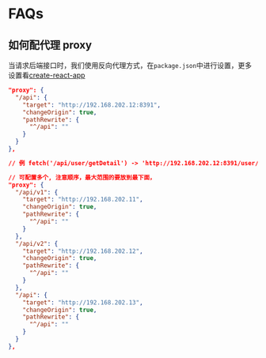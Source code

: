 # FAQs

## 如何配代理 proxy

当请求后端接口时，我们使用反向代理方式，在`package.json`中进行设置，更多设置看[create-react-app](https://github.com/facebook/create-react-app/blob/master/packages/react-scripts/template/README.md#proxying-api-requests-in-development)
```json
"proxy": {
  "/api": {
    "target": "http://192.168.202.12:8391",
    "changeOrigin": true,
    "pathRewrite": {
      "^/api": ""
    }
  }
},

// 例 fetch('/api/user/getDetail') -> 'http://192.168.202.12:8391/user/getDetail'

// 可配置多个, 注意顺序，最大范围的要放到最下面，
"proxy": {
  "/api/v1": {
    "target": "http://192.168.202.11",
    "changeOrigin": true,
    "pathRewrite": {
      "^/api": ""
    }
  },
  "/api/v2": {
    "target": "http://192.168.202.12",
    "changeOrigin": true,
    "pathRewrite": {
      "^/api": ""
    }
  },
  "/api": {
    "target": "http://192.168.202.13",
    "changeOrigin": true,
    "pathRewrite": {
      "^/api": ""
    }
  }
},
```